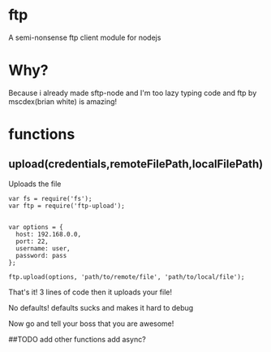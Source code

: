 
# ftp
A semi-nonsense ftp client module for nodejs
# Why?
Because i already made sftp-node and I'm too lazy typing code and ftp by mscdex(brian white) is amazing!

# functions
## upload(credentials,remoteFilePath,localFilePath)
Uploads the file
```
var fs = require('fs');
var ftp = require('ftp-upload');


var options = {
  host: 192.168.0.0,
  port: 22,
  username: user,
  password: pass
};

ftp.upload(options, 'path/to/remote/file', 'path/to/local/file');

```
That's it! 3 lines of code then it uploads your file!

No defaults! defaults sucks and makes it hard to debug

Now go and tell your boss that you are awesome!

##TODO
add other functions
add async?
